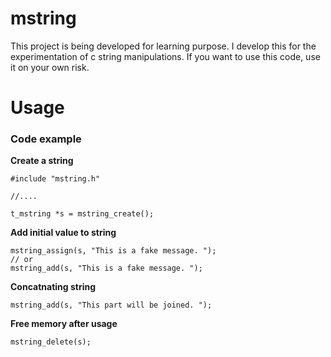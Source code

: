 # mstring

This project is being developed for learning purpose. I develop this for the experimentation of c string manipulations. If you want to use this code, use it on your own risk.

# Usage

### Code example

**Create a string**
```
#include "mstring.h"

//....

t_mstring *s = mstring_create();
``` 

**Add initial value to string**

```
mstring_assign(s, "This is a fake message. ");
// or
mstring_add(s, "This is a fake message. ");

```

**Concatnating string**

```
mstring_add(s, "This part will be joined. ");

```

**Free memory after usage**

```
mstring_delete(s);

```
